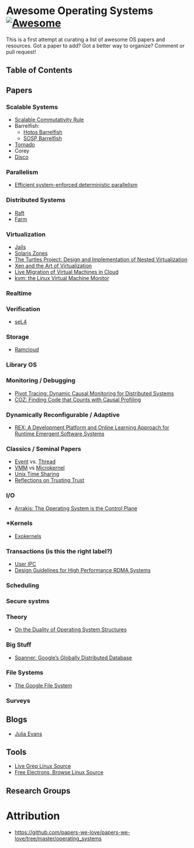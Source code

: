 # Awesome Operating Systems [![Awesome](https://cdn.rawgit.com/sindresorhus/awesome/d7305f38d29fed78fa85652e3a63e154dd8e8829/media/badge.svg)](https://github.com/sindresorhus/awesome)

This is a first attempt at curating a list of awesome OS papers and resources. Got a paper to add? Got a better way to organize? Comment or pull request!

## Table of Contents


## Papers
### Scalable Systems
* [Scalable Commutativity Rule](http://dl.acm.org/citation.cfm?id=2699681)
* Barrelfish:
  * [Hotos Barrelfish](http://www.barrelfish.org/publications/barrelfish_hotos09.pdf)
  * [SOSP Barrelfish](http://www.barrelfish.org/publications/barrelfish_sosp09.pdf)
* [Tornado](https://www.usenix.org/legacy/events/osdi99/full_papers/gamsa/gamsa.pdf)
* Corey
* [Disco](http://pages.cs.wisc.edu/~remzi/Classes/838/Spring2013/Papers/bugnion97disco.pdf)

### Parallelism
* [Efficient system-enforced deterministic parallelism](http://dl.acm.org/citation.cfm?id=2160742)

### Distributed Systems
* [Raft](https://web.stanford.edu/~ouster/cgi-bin/papers/raft-atc14)
* [Farm](https://www.usenix.org/system/files/conference/nsdi14/nsdi14-paper-dragojevic.pdf)

### Virtualization
* [Jails](https://us-east.manta.joyent.com/bcantrill/public/ppwl-cantrill-jails.pdf)
* [Solaris Zones](http://citeseerx.ist.psu.edu/viewdoc/download?doi=10.1.1.93.9601&rep=rep1&type=pdf)
* [The Turtles Project: Design and Implementation of Nested Virtualization](https://www.usenix.org/legacy/event/osdi10/tech/full_papers/Ben-Yehuda.pdf)
* [Xen and the Art of Virtualization](http://www.cl.cam.ac.uk/research/srg/netos/papers/2003-xensosp.pdf)
* [Live Migration of Virtual Machines in Cloud](http://www.ijsrp.org/research_paper_jun2012/ijsrp-June-2012-29.pdf)
* [kvm: the Linux Virtual Machine Monitor](https://www.kernel.org/doc/ols/2007/ols2007v1-pages-225-230.pdf)

### Realtime

### Verification
* [seL4](http://dl.acm.org/citation.cfm?id=1629596)

### Storage
* [Ramcloud](https://web.stanford.edu/~ouster/cgi-bin/papers/ramcloud.pdf)

### Library OS

### Monitoring / Debugging
* [Pivot Tracing: Dynamic Causal
Monitoring for Distributed Systems](http://sigops.org/sosp/sosp15/current/2015-Monterey/printable/122-mace.pdf)
* [COZ: Finding Code that Counts with Causal Profiling](http://sigops.org/sosp/sosp15/current/2015-Monterey/printable/090-curtsinger.pdf)
### Dynamically Reconfigurable / Adaptive
* [REX: A Development Platform and Online Learning Approach
for Runtime Emergent Software Systems](https://www.usenix.org/system/files/conference/osdi16/osdi16-porter.pdf)

### Classics / Seminal Papers
* [Event](https://web.stanford.edu/~ouster/cgi-bin/papers/threads.pdf) vs. [Thread](https://www.cc.gatech.edu/classes/AY2009/cs4210_fall/papers/threads-hotos-2003.pdf)
* [VMM](https://www.usenix.org/legacy/event/hotos05/final_papers/full_papers/hand/hand.pdf) vs [Microkernel](https://os.itec.kit.edu/downloads/publ_2005_heiser-ua_vm-monitors-microkernels.pdf)
* [Unix Time Sharing](https://people.eecs.berkeley.edu/~brewer/cs262/unix.pdf)
* [Reflections on Trusting Trust ](https://www.ece.cmu.edu/~ganger/712.fall02/papers/p761-thompson.pdf)

### I/O
* [Arrakis: The Operating System is the Control Plane](https://www.usenix.org/system/files/conference/osdi14/osdi14-paper-peter_simon.pdf)

### *Kernels
* [Exokernels](https://pdos.csail.mit.edu/6.828/2011/readings/engler95exokernel.pdf)

### Transactions (is this the right label?)
* [User IPC](https://www.cc.gatech.edu/classes/AY2010/cs4210_fall/papers/p175-bershad.pdf)
* [Design Guidelines for High Performance RDMA Systems](https://www.usenix.org/system/files/conference/atc16/atc16_paper-kalia.pdf)

### Scheduling

### Secure systms

### Theory
* [On the Duality of Operating System Structures](https://pdfs.semanticscholar.org/2948/a0d014852ba47dd115fcc70202c840d71cac.pdf)

### Big Stuff
* [Spanner: Google’s Globally Distributed Database](http://dl.acm.org/citation.cfm?id=2491245)

### File Systems
* [The Google File System](http://sgotiweb.epn.edu.ec/~emafla/Cursos/CD/docs/gfs-sosp2003.pdf)

### Surveys

## Blogs
* [Julia Evans](https://jvns.ca/)

## Tools
* [Live Grep Linux Source](https://livegrep.com/search/linux?q=scheduler)
* [Free Electrons, Browse Linux Source](http://elixir.free-electrons.com/linux/latest/source)

## Research Groups

# Attribution
* https://github.com/papers-we-love/papers-we-love/tree/master/operating_systems
